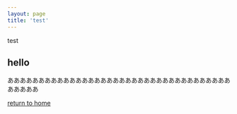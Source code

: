 ```yaml
---
layout: page
title: 'test'
---
```


test

## hello

あああああああああああああああああああああああああああああああああああああああああ

[return to home](/)
